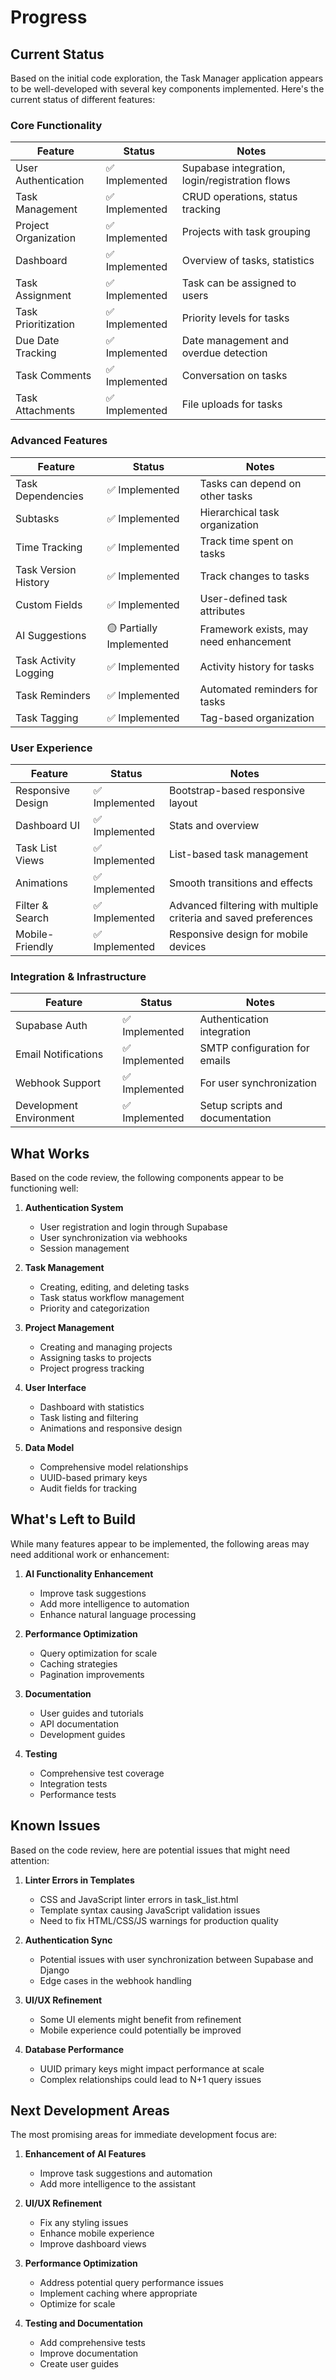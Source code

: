 # Progress

## Current Status

Based on the initial code exploration, the Task Manager application appears to be well-developed with several key components implemented. Here's the current status of different features:

### Core Functionality

| Feature | Status | Notes |
|---------|--------|-------|
| User Authentication | ✅ Implemented | Supabase integration, login/registration flows |
| Task Management | ✅ Implemented | CRUD operations, status tracking |
| Project Organization | ✅ Implemented | Projects with task grouping |
| Dashboard | ✅ Implemented | Overview of tasks, statistics |
| Task Assignment | ✅ Implemented | Task can be assigned to users |
| Task Prioritization | ✅ Implemented | Priority levels for tasks |
| Due Date Tracking | ✅ Implemented | Date management and overdue detection |
| Task Comments | ✅ Implemented | Conversation on tasks |
| Task Attachments | ✅ Implemented | File uploads for tasks |

### Advanced Features

| Feature | Status | Notes |
|---------|--------|-------|
| Task Dependencies | ✅ Implemented | Tasks can depend on other tasks |
| Subtasks | ✅ Implemented | Hierarchical task organization |
| Time Tracking | ✅ Implemented | Track time spent on tasks |
| Task Version History | ✅ Implemented | Track changes to tasks |
| Custom Fields | ✅ Implemented | User-defined task attributes |
| AI Suggestions | 🟡 Partially Implemented | Framework exists, may need enhancement |
| Task Activity Logging | ✅ Implemented | Activity history for tasks |
| Task Reminders | ✅ Implemented | Automated reminders for tasks |
| Task Tagging | ✅ Implemented | Tag-based organization |

### User Experience

| Feature | Status | Notes |
|---------|--------|-------|
| Responsive Design | ✅ Implemented | Bootstrap-based responsive layout |
| Dashboard UI | ✅ Implemented | Stats and overview |
| Task List Views | ✅ Implemented | List-based task management |
| Animations | ✅ Implemented | Smooth transitions and effects |
| Filter & Search | ✅ Implemented | Advanced filtering with multiple criteria and saved preferences |
| Mobile-Friendly | ✅ Implemented | Responsive design for mobile devices |

### Integration & Infrastructure

| Feature | Status | Notes |
|---------|--------|-------|
| Supabase Auth | ✅ Implemented | Authentication integration |
| Email Notifications | ✅ Implemented | SMTP configuration for emails |
| Webhook Support | ✅ Implemented | For user synchronization |
| Development Environment | ✅ Implemented | Setup scripts and documentation |

## What Works

Based on the code review, the following components appear to be functioning well:

1. **Authentication System**
   - User registration and login through Supabase
   - User synchronization via webhooks
   - Session management

2. **Task Management**
   - Creating, editing, and deleting tasks
   - Task status workflow management
   - Priority and categorization

3. **Project Management**
   - Creating and managing projects
   - Assigning tasks to projects
   - Project progress tracking

4. **User Interface**
   - Dashboard with statistics
   - Task listing and filtering
   - Animations and responsive design

5. **Data Model**
   - Comprehensive model relationships
   - UUID-based primary keys
   - Audit fields for tracking

## What's Left to Build

While many features appear to be implemented, the following areas may need additional work or enhancement:

1. **AI Functionality Enhancement**
   - Improve task suggestions
   - Add more intelligence to automation
   - Enhance natural language processing

2. **Performance Optimization**
   - Query optimization for scale
   - Caching strategies
   - Pagination improvements

3. **Documentation**
   - User guides and tutorials
   - API documentation
   - Development guides

4. **Testing**
   - Comprehensive test coverage
   - Integration tests
   - Performance tests

## Known Issues

Based on the code review, here are potential issues that might need attention:

1. **Linter Errors in Templates**
   - CSS and JavaScript linter errors in task_list.html
   - Template syntax causing JavaScript validation issues
   - Need to fix HTML/CSS/JS warnings for production quality

2. **Authentication Sync**
   - Potential issues with user synchronization between Supabase and Django
   - Edge cases in the webhook handling

3. **UI/UX Refinement**
   - Some UI elements might benefit from refinement
   - Mobile experience could potentially be improved

4. **Database Performance**
   - UUID primary keys might impact performance at scale
   - Complex relationships could lead to N+1 query issues

## Next Development Areas

The most promising areas for immediate development focus are:

1. **Enhancement of AI Features**
   - Improve task suggestions and automation
   - Add more intelligence to the assistant

2. **UI/UX Refinement**
   - Fix any styling issues
   - Enhance mobile experience
   - Improve dashboard views

3. **Performance Optimization**
   - Address potential query performance issues
   - Implement caching where appropriate
   - Optimize for scale

4. **Testing and Documentation**
   - Add comprehensive tests
   - Improve documentation
   - Create user guides 